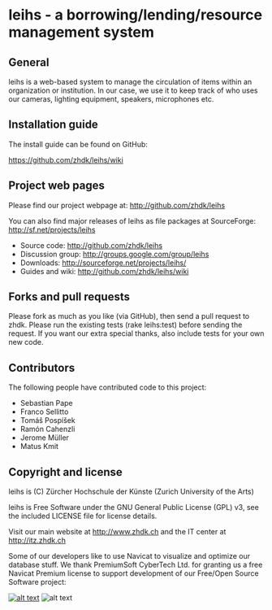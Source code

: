 # leihs - a borrowing/lending/resource management system

## General

leihs is a web-based system to manage the circulation of items within an 
organization or institution. In our case, we use it to keep track of who uses 
our cameras, lighting equipment, speakers, microphones etc. 


## Installation guide

The install guide can be found on GitHub:

https://github.com/zhdk/leihs/wiki

## Project web pages

Please find our project webpage at: 
http://github.com/zhdk/leihs

You can also find major releases of leihs as file packages at SourceForge: 
http://sf.net/projects/leihs

* Source code:         http://github.com/zhdk/leihs
* Discussion group:    http://groups.google.com/group/leihs
* Downloads:           http://sourceforge.net/projects/leihs/
* Guides and wiki:     http://github.com/zhdk/leihs/wiki

## Forks and pull requests

Please fork as much as you like (via GitHub), then send a pull request to
zhdk. Please run the existing tests (rake leihs:test) before sending the request.
If you want our extra special thanks, also include tests for your own new code.


## Contributors

The following people have contributed code to this project:

* Sebastian Pape
* Franco Sellitto
* Tomáš Pospíšek
* Ramón Cahenzli
* Jerome Müller
* Matus Kmit


## Copyright and license

leihs is (C) Zürcher Hochschule der Künste (Zurich University of the Arts)

leihs is Free Software under the GNU General Public License (GPL) v3, see the included LICENSE file for license details.

Visit our main website at http://www.zhdk.ch and the IT center 
at http://itz.zhdk.ch

Some of our developers like to use Navicat to visualize and optimize our database
stuff. We thank PremiumSoft CyberTech Ltd. for granting us a free Navicat Premium
license to support development of our Free/Open Source Software project:

[![alt text](https://github.com/zhdk/leihs/raw/master/doc/images/zhdk_logo.png "ZHdK logo")](http://www.zhdk.ch) ![alt text](https://github.com/zhdk/leihs/raw/master/doc/images/navicat_logo.png "Navicat Premium Logo")
